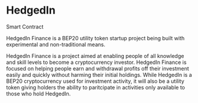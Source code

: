 # HedgedIn
Smart Contract

HedgedIn Finance is a BEP20 utility token startup project being built with experimental and non-traditional means. 

HedgedIn Finance is a project aimed at enabling people of all knowledge and skill levels to become a cryptocurrency investor. HedgedIn Finance is focused on helping people earn and withdrawal profits off their investment easily and quickly without harming their initial holdings. While HedgedIn is a BEP20 cryptocurrency used for investment activity, it will also be a utility token giving holders the ability to paritcipate in activities only available to those who hold HedgedIn.

